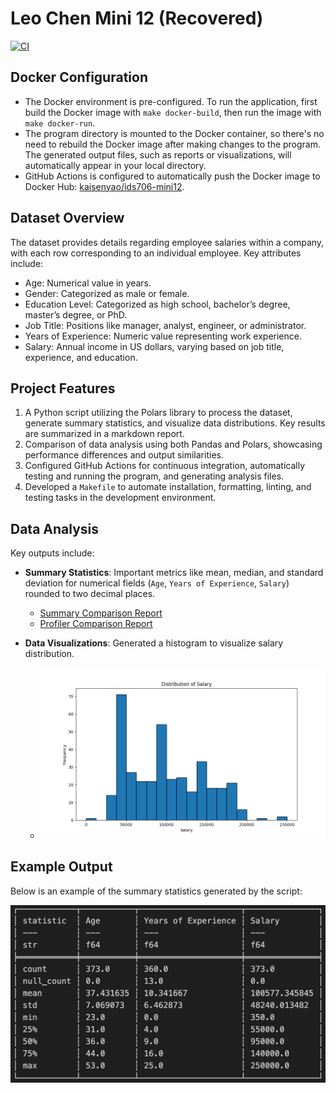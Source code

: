 # Leo Chen Mini 12 (Recovered)

[![CI](https://github.com/nogibjj/Kaisen_Yao_IDS706_Mini12/actions/workflows/workflow.yml/badge.svg)](https://github.com/nogibjj/Kaisen_Yao_IDS706_Mini12/actions/workflows/workflow.yml)

## Docker Configuration

- The Docker environment is pre-configured. To run the application, first build the Docker image with `make docker-build`, then run the image with `make docker-run`.
- The program directory is mounted to the Docker container, so there's no need to rebuild the Docker image after making changes to the program. The generated output files, such as reports or visualizations, will automatically appear in your local directory.
- GitHub Actions is configured to automatically push the Docker image to Docker Hub: [kaisenyao/ids706-mini12](https://hub.docker.com/r/kaisenyao/ids706-mini12).

## Dataset Overview

The dataset provides details regarding employee salaries within a company, with each row corresponding to an individual employee. Key attributes include:

- Age: Numerical value in years.
- Gender: Categorized as male or female.
- Education Level: Categorized as high school, bachelor’s degree, master’s degree, or PhD.
- Job Title: Positions like manager, analyst, engineer, or administrator.
- Years of Experience: Numeric value representing work experience.
- Salary: Annual income in US dollars, varying based on job title, experience, and education.

## Project Features

1. A Python script utilizing the Polars library to process the dataset, generate summary statistics, and visualize data distributions. Key results are summarized in a markdown report.
2. Comparison of data analysis using both Pandas and Polars, showcasing performance differences and output similarities.
3. Configured GitHub Actions for continuous integration, automatically testing and running the program, and generating analysis files.
4. Developed a `Makefile` to automate installation, formatting, linting, and testing tasks in the development environment.

## Data Analysis

Key outputs include:

- **Summary Statistics**: Important metrics like mean, median, and standard deviation for numerical fields (`Age`, `Years of Experience`, `Salary`) rounded to two decimal places.
  - [Summary Comparison Report](sandbox:/mnt/data/summary_comparison_report.md)
  - [Profiler Comparison Report](sandbox:/mnt/data/profiler_comparison_report.md)

- **Data Visualizations**: Generated a histogram to visualize salary distribution.
  - ![Salary Distribution](data_visualization.png)

## Example Output

Below is an example of the summary statistics generated by the script:

![Summary Statistics](summary_statistics.jpg)
